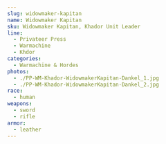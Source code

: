 ```yaml
---
slug: widowmaker-kapitan
name: Widowmaker Kapitan
sku: Widowmaker Kapitan, Khador Unit Leader
line:
  - Privateer Press
  - Warmachine
  - Khdor
categories:
  - Warmachine & Hordes
photos:
  - ./PP-WM-Khador-WidowmakerKapitan-Dankel_1.jpg
  - ./PP-WM-Khador-WidowmakerKapitan-Dankel_2.jpg
race:
  - human
weapons:
  - sword
  - rifle
armor:
  - leather
---
```

